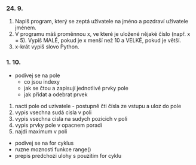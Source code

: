 ### 24. 9.

1) Napiš program, který se zeptá uživatele na jméno a pozdraví uživatele jménem.
2) V programu máš proměnnou x, ve které je uložené nějaké číslo (např. x = 5). Vypiš MALÉ, pokud je x menší než 10 a VELKÉ, pokud je větší.
3) x-krát vypiš slovo Python.

### 1. 10.

- podívej se na pole
  - co jsou indexy
  - jak se čtou a zapisují jednotlivé prvky pole
  - jak přidat a odebrat prvek
1) nacti pole od uzivatele - postupně čti čísla ze vstupu a uloz do pole
2) vypis vsechna sudá cisla v poli
3) vypis vsechna cisla na sudych pozicich v poli
4) vypis prvky pole v opacnem poradi 
5) najdi maximum v poli

- podivej se na for cyklus
- ruzne moznosti funkce range()
- prepis predchozi ulohy s pouzitim for cyklu
